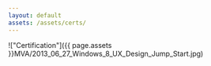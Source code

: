 ```yaml
---
layout: default
assets: /assets/certs/
---
```

!["Certification"]({{ page.assets }}MVA/2013_06_27_Windows_8_UX_Design_Jump_Start.jpg)

